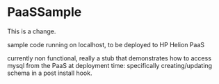 PaaSSample
==========

This is a change.

sample code running on localhost, to be deployed to HP Helion PaaS

currently non functional, really a stub that demonstrates how to access mysql from the PaaS at deployment time: specifically creating/updating schema in a post install hook.

